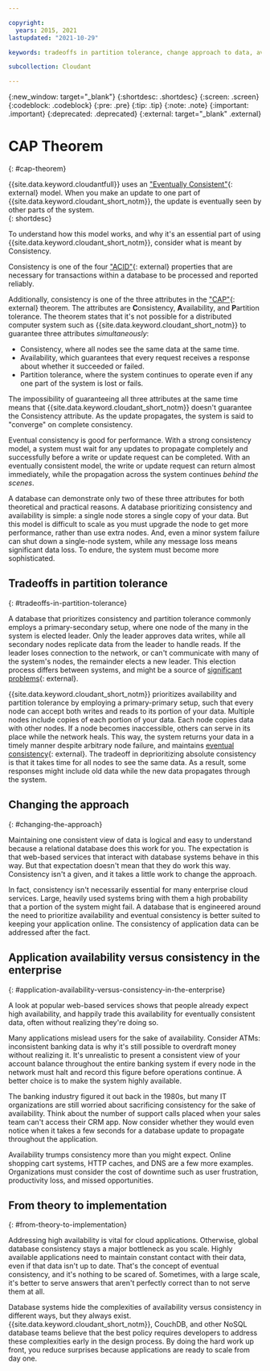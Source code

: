 ```yaml
---

copyright:
  years: 2015, 2021
lastupdated: "2021-10-29"

keywords: tradeoffs in partition tolerance, change approach to data, availability, consistency, theory

subcollection: Cloudant

---
```


{:new_window: target="_blank"}
{:shortdesc: .shortdesc}
{:screen: .screen}
{:codeblock: .codeblock}
{:pre: .pre}
{:tip: .tip}
{:note: .note}
{:important: .important}
{:deprecated: .deprecated}
{:external: target="_blank" .external}

<!-- Acrolinx: 2020-04-23 -->

# CAP Theorem
{: #cap-theorem}

{{site.data.keyword.cloudantfull}} uses an ["Eventually Consistent"](http://en.wikipedia.org/wiki/Eventual_consistency){: external} model. When you make an update to one part of {{site.data.keyword.cloudant_short_notm}}, the update is eventually seen by other parts of the system.  
{: shortdesc}

To understand how this model works,
and why it's an essential part of using {{site.data.keyword.cloudant_short_notm}},
consider what is meant by Consistency.

Consistency is one of the four ["ACID"](https://en.wikipedia.org/wiki/ACID){: external} properties
that are necessary for transactions within a database to be processed and reported reliably.

Additionally,
consistency is one of the three attributes in the ["CAP"](http://en.wikipedia.org/wiki/CAP_Theorem){: external} theorem.
The attributes are **C**onsistency,
**A**vailability, and **P**artition tolerance. The theorem states that it's not possible for a distributed computer system such as {{site.data.keyword.cloudant_short_notm}}
to guarantee three attributes *simultaneously*:

- Consistency, where all nodes see the same data at the same time.
- Availability, which guarantees that every request receives a response about whether it succeeded or failed.
- Partition tolerance, where the system continues to operate even if any one part of the system is lost or fails.

The impossibility of guaranteeing all three attributes at the same time
means that {{site.data.keyword.cloudant_short_notm}} doesn't guarantee the Consistency attribute.
As the update propagates,
the system is said to "converge" on complete consistency.

Eventual consistency is good for performance.
With a strong consistency model,
a system must wait for any updates to propagate completely and successfully
before a write or update request can be completed.
With an eventually consistent model,
the write or update request can return almost immediately,
while the propagation across the system continues *behind the scenes*.

A database can demonstrate only two of these three attributes for both theoretical and practical reasons.
A database prioritizing consistency and availability is simple:
a single node stores a single copy of your data.
But this model is difficult to scale as you must upgrade the node to get more performance,
rather than use extra nodes.
And,
even a minor system failure can shut down a single-node system,
while any message loss means significant data loss.
To endure,
the system must become more sophisticated.

## Tradeoffs in partition tolerance
{: #tradeoffs-in-partition-tolerance}

A database that prioritizes consistency and partition tolerance commonly employs a primary-secondary setup,
where one node of the many in the system is elected leader.
Only the leader approves data writes,
while all secondary nodes replicate data from the leader to handle reads.
If the leader loses connection to the network,
or can't communicate with many of the system's nodes,
the remainder elects a new leader.
This election process differs between systems,
and might be a source of [significant problems](http://aphyr.com/posts/284-call-me-maybe-mongodb){: external}.

{{site.data.keyword.cloudant_short_notm}} prioritizes availability and partition tolerance by employing a primary-primary setup,
such that every node can accept both writes and reads to its portion of your data.
Multiple nodes include copies of each portion of your data.
Each node copies data with other nodes.
If a node becomes inaccessible,
others can serve in its place while the network heals.
This way,
the system returns your data in a timely manner despite arbitrary node failure,
and maintains [eventual consistency](http://en.wikipedia.org/wiki/Eventual_consistency){: external}.
The tradeoff in deprioritizing absolute consistency is that it takes time for all nodes to see the same data.
As a result,
some responses might include old data while the new data propagates through the system.

## Changing the approach
{: #changing-the-approach}

Maintaining one consistent view of data is logical and easy to understand
because a relational database does this work for you.
The expectation is that web-based services that interact with database systems behave in this way.
But that expectation doesn't mean that they do work this way.
Consistency isn't a given,
and it takes a little work to change the approach.

In fact,
consistency isn't necessarily essential for many enterprise cloud services.
Large,
heavily used systems bring with them a high probability that a portion of the system might fail.
A database that is engineered around the need to prioritize availability and eventual consistency
is better suited to keeping your application online.
The consistency of application data can be addressed after the fact.

## Application availability versus consistency in the enterprise
{: #application-availability-versus-consistency-in-the-enterprise}

A look at popular web-based services shows that people already expect high availability,
and happily trade this availability for eventually consistent data,
often without realizing they're doing so.

Many applications mislead users for the sake of availability.
Consider ATMs:
inconsistent banking data is why it's still possible to overdraft money without realizing it.
It's unrealistic to present a consistent view of your account balance throughout the entire banking system
if every node in the network must halt and record this figure before operations continue.
A better choice is to make the system highly available.

The banking industry figured it out back in the 1980s,
but many IT organizations are still worried about sacrificing consistency for the sake of availability.
Think about the number of support calls placed when your sales team can't access their CRM app.
Now consider whether they would even notice when it takes a few seconds for a database update
to propagate throughout the application.

Availability trumps consistency more than you might expect.
Online shopping cart systems,
HTTP caches,
and DNS are a few more examples.
Organizations must consider the cost of downtime such as user frustration,
productivity loss,
and missed opportunities.

## From theory to implementation
{: #from-theory-to-implementation}

Addressing high availability is vital for cloud applications.
Otherwise,
global database consistency stays a major bottleneck as you scale.
Highly available applications need to maintain constant contact with their data, even if that data isn't up to date.
That's the concept of eventual consistency,
and it's nothing to be scared of. Sometimes, with a large scale, it's better to serve answers that aren't perfectly correct than to not serve them at all.

Database systems hide the complexities of availability versus consistency in different ways,
but they always exist.
{{site.data.keyword.cloudant_short_notm}}, CouchDB, and other NoSQL database teams believe that the best policy requires developers to address these complexities early in the design process.
By doing the hard work up front,
you reduce surprises because applications are ready to scale from day one.
